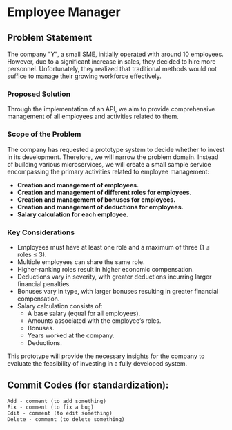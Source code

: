 # Employee Manager

## Problem Statement

The company "Y", a small SME, initially operated with around 10 employees. However, due to a significant increase in sales, they decided to hire more personnel. Unfortunately, they realized that traditional methods would not suffice to manage their growing workforce effectively.

### Proposed Solution

Through the implementation of an API, we aim to provide comprehensive management of all employees and activities related to them.

### Scope of the Problem

The company has requested a prototype system to decide whether to invest in its development. Therefore, we will narrow the problem domain. Instead of building various microservices, we will create a small sample service encompassing the primary activities related to employee management:

- **Creation and management of employees.**
- **Creation and management of different roles for employees.**
- **Creation and management of bonuses for employees.**
- **Creation and management of deductions for employees.**
- **Salary calculation for each employee.**

### Key Considerations

- Employees must have at least one role and a maximum of three (1 ≤ roles ≤ 3).
- Multiple employees can share the same role.
- Higher-ranking roles result in higher economic compensation.
- Deductions vary in severity, with greater deductions incurring larger financial penalties.
- Bonuses vary in type, with larger bonuses resulting in greater financial compensation.
- Salary calculation consists of:
  - A base salary (equal for all employees).
  - Amounts associated with the employee’s roles.
  - Bonuses.
  - Years worked at the company.
  - Deductions.

This prototype will provide the necessary insights for the company to evaluate the feasibility of investing in a fully developed system.


## Commit Codes (for standardization):
    Add - comment (to add something)
    Fix - comment (to fix a bug)
    Edit - comment (to edit something)
    Delete - comment (to delete something)
